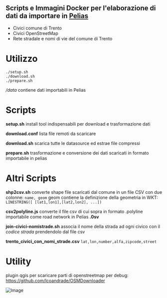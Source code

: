 
## Scripts e Immagini Docker per l'elaborazione di dati da importare in [Pelias](https://github.com/pelias)

* Civici comune di Trento
* Civici OpenStreetMap
* Rete stradale e nomi di vie del comune di Trento

# Utilizzo

```
./setup.sh
./download.sh
./prepare.sh
```
*/data* contiene dati importabili in Pelias


# Scripts

**setup.sh**
install tool indispensabili per download e trasformazione dati

**download.conf**
lista file remoti da scaricare

**download.sh**
scarica tutte le datasource ed estrae file compressi

**prepare.sh**
trasformazione e conversione dei dati scaricati in formato importabile in pelias


# Altri Scripts

**shp2csv.sh**
converte shape file scaricati dal comune in un file CSV con due colonne:
```name, geom```
geom contiene la definizione della geometria in WKT:
```LINESTRING([ [lat1,lon1],[lat2,lon2], ...])```

**csv2polyline.js**
converte il file csv di cui sopra in formato .polyline importabile come road network in Pelias **.0sv**

**join-civici-nomistrade.sh**
associa il nome della strada ad ogni civico con il *codice strada* prendendolo dal file csv


**trento_civici_con_nomi_strade.csv**
```lat,lon,number,alfa,zipcode,street```

# Utility 
plugin qgis per scaricare parti di openstreetmap per debug:
https://github.com/lcoandrade/OSMDownloader

![Image](images/test_osm_comune.png)
